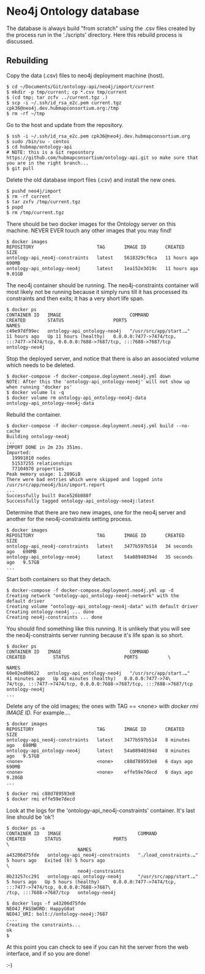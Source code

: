 # Neo4j Ontology database

The database is always build "from scratch" using the .csv files created by the process run in the './scripts' directory. Here this rebuild process is discussed.

## Rebuilding

Copy the data (.csv) files to neo4j deployment machine (host).
```buildoutcfg
$ cd ~/Documents/Git/ontology-api/neo4j/import/current
$ mkdir -p tmp/current; cp *.csv tmp/current
$ (cd tmp; tar zcfv ../current.tgz .)
$ scp -i ~/.ssh/id_rsa_e2c.pem current.tgz cpk36@neo4j.dev.hubmapconsortium.org:/tmp
$ rm -rf ~/tmp
```

Go to the host and update from the repository.
```buildoutcfg
$ ssh -i ~/.ssh/id_rsa_e2c.pem cpk36@neo4j.dev.hubmapconsortium.org
$ sudo /bin/su - centos
$ cd hubmap/ontology-api
# NOTE: this is a Git reposntory https://github.com/hubmapconsortium/ontology-api.git so make sure that you are in the right branch...
$ git pull
```

Delete the old database import files (.csv) and install the new ones.
```buildoutcfg
$ pushd neo4j/import
$ rm -rf current
$ tar zxfv /tmp/current.tgz
$ popd
$ rm /tmp/current.tgz
```

There should be two docker images for the Ontology server on this machine. NEVER EVER touch any other images that you may find!
```buildoutcfg
$ docker images
REPOSITORY                       TAG       IMAGE ID       CREATED        SIZE
ontology-api_neo4j-constraints   latest    5618329cf6ca   11 hours ago   690MB
ontology-api_ontology-neo4j      latest    1ea152e3d19c   11 hours ago   9.01GB
```

The neo4j container should be running. The neo4j-constraints container will most likely not be running because it simply runs till it has processed its constraints and then exits; it has a very short life span.
```buildoutcfg
$ docker ps
CONTAINER ID   IMAGE                         COMMAND                  CREATED        STATUS                  PORTS                                                                                  NAMES
c49e97df99ec   ontology-api_ontology-neo4j   "/usr/src/app/start.…"   11 hours ago   Up 11 hours (healthy)   0.0.0.0:7477->7474/tcp, :::7477->7474/tcp, 0.0.0.0:7688->7687/tcp, :::7688->7687/tcp   ontology-neo4j
```

Stop the deployed server, and notice that there is also an associated volume which needs to be deleted.
```buildoutcfg
$ docker-compose -f docker-compose.deployment.neo4j.yml down
NOTE: After this the 'ontology-api_ontology-neo4j' will not show up when running 'docker ps'
$ docker volume ls -q
$ docker volume rm ontology-api_ontology-neo4j-data
ontology-api_ontology-neo4j-data
```

Rebuild the container.
```buildoutcfg
$ docker-compose -f docker-compose.deployment.neo4j.yml build --no-cache
Building ontology-neo4j
...
IMPORT DONE in 2m 23s 351ms.
Imported:
  19991810 nodes
  51537255 relationships
  77104970 properties
Peak memory usage: 1.289GiB
There were bad entries which were skipped and logged into /usr/src/app/neo4j/bin/import.report
...
Successfully built 0ace526b088f
Successfully tagged ontology-api_ontology-neo4j:latest
```

Determine that there are two new images, one for the neo4j server and another for the neo4j-constraints setting process.
```buildoutcfg
$ docker images
REPOSITORY                       TAG       IMAGE ID       CREATED          SIZE
ontology-api_neo4j-constraints   latest    3477b597b514   34 seconds ago   690MB
ontology-api_ontology-neo4j      latest    54a08940394d   35 seconds ago   9.57GB
...
```

Start both containers so that they detach.
```buildoutcfg
$ docker-compose -f docker-compose.deployment.neo4j.yml up -d
Creating network "ontology-api_ontology-neo4j-network" with the default driver
Creating volume "ontology-api_ontology-neo4j-data" with default driver
Creating ontology-neo4j ... done
Creating neo4j-constraints ... done
```

You should find something like this running. It is unlikely that you will see the neo4j-constraints server running because it's life span is so short.
```buildoutcfg
$ docker ps
CONTAINER ID   IMAGE                         COMMAND                  CREATED          STATUS                    PORTS           \
                                                                       NAMES
60e02ed00622   ontology-api_ontology-neo4j   "/usr/src/app/start.…"   41 minutes ago   Up 41 minutes (healthy)   0.0.0.0:7477->74\
74/tcp, :::7477->7474/tcp, 0.0.0.0:7688->7687/tcp, :::7688->7687/tcp   ontology-neo4j
...
```

Delete any of the old images; the ones with TAG == &lt;none&gt; with *docker rmi IMAGE ID*. For example....
```buildoutcfg
$ docker images
REPOSITORY                       TAG       IMAGE ID       CREATED         SIZE
ontology-api_neo4j-constraints   latest    3477b597b514   8 minutes ago   690MB
ontology-api_ontology-neo4j      latest    54a08940394d   8 minutes ago   9.57GB
<none>                           <none>    c88d789593e8   6 days ago      690MB
<none>                           <none>    effe59e7decd   6 days ago      9.28GB
...

$ docker rmi c88d789593e8
$ docker rmi effe59e7decd
```

Look at the logs for the 'ontology-api_neo4j-constraints' container. It's last line should be 'ok'!
```buildoutcfg
$ docker ps -a
CONTAINER ID   IMAGE                            COMMAND                  CREATED       STATUS                   PORTS                                                        \
                          NAMES
a43206d75fde   ontology-api_neo4j-constraints   "./load_constraints.…"   5 hours ago   Exited (0) 5 hours ago                                                                \
                          neo4j-constraints
0b23257cc291   ontology-api_ontology-neo4j      "/usr/src/app/start.…"   5 hours ago   Up 5 hours (healthy)     0.0.0.0:7477->7474/tcp, :::7477->7474/tcp, 0.0.0.0:7688->7687\
/tcp, :::7688->7687/tcp   ontology-neo4j

$ docker logs -f a43206d75fde
NEO4J_PASSWORD: HappyG0at
NEO4J_URI: bolt://ontology-neo4j:7687
....
Creating the constraints...
ok
$
```

At this point you can check to see if you can hit the server from the web interface, and if so you are done!

:-)
